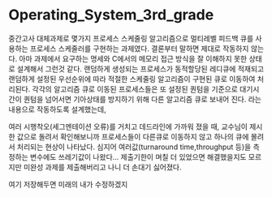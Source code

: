# Operating_System_3rd_grade
중간고사 대체과제로 몇가지 프로세스 스케줄링 알고리즘으로 멀티레벨 피드백 큐를 사용하는 프로세스 스케줄러를 구현하는 과제였다.
결론부터 말하면 제대로 작동하지 않는다. 아마 과제에서 요구하는 명세와 C에서의 메모리 접근 방식을 잘 이해하지 못한 상태로 설계해서 그런것 같다. 
랜덤하게 생성되는 프로세스가 동적할당된 레디큐에 적재되고 랜덤하게 설정된 우선순위에 따라 적절한 스케줄링 알고리즘이 구현된 큐로 이동하여 처리된다. 
각각의 알고리즘 큐로 이동된 프로세스들은 또 설정된 퀀텀을 기준으로 대기시간이 퀀텀을 넘어서면 기아상태를 방지하기 위해 다른 알고리즘 큐로 보내어 진다. 
라는 내용으로 작동하도록 설계했는데, 

여러 시행착오(세그멘테이션 오류)를 거치고 데드라인에 가까워 졌을 때, 교수님이 제시한 값으로 돌려서 확인해보니까 프로세스들이 다른큐로 이동하지 않고 하나의 큐에 몰려서 처리되는 현상이 나타났다. 
심지어 여러값(turnaround time,throughput 등)을 측정하는 변수에도 쓰레기값이 나왔다...  제출기한이 며칠 더 있었으면 해결했을지도 모르지만 미완성 과제를 제출해버리고 나니 더 손대기 싫어졌다. 

여기 저장해두면 미래의 내가 수정하겠지

